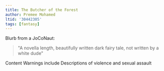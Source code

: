 ```yaml
---
title: The Butcher of the Forest
author: Premee Mohamed
ltid: '30442305'
tags: [fantasy]
---
```


Blurb from a JoCoNaut:

> "A novella length, beautifully written dark fairy tale, not written by a white
> dude"

Content Warnings include Descriptions of violence and sexual assault
